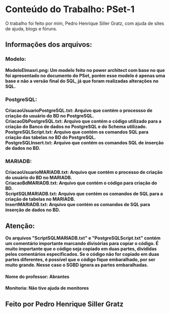 # Conteúdo do Trabalho: PSet-1
 O trabalho foi feito por mim, Pedro Henrique Siller Gratz, com ajuda de sites de ajuda, blogs e fóruns.

## Informações dos arquivos:
### Modelo:
<b> ModeloElmasri.png: Um modelo feito no power architect com base no que foi apresentado no documento do PSet, porém esse modelo é apenas uma base e não a versão final do SQL, já que foram realizadas alterações no SQL.</b><br>
### PostgreSQL:
<b>CriacaoUsuarioPostgreSQL.txt: Arquivo que contém o processso de criação do usuário do BD no PostgreSQL.</b> <br>
<b>CriacaoDbPostgreSQL.txt: Arquivo que contém o código utilizado para a criação do Banco de dados no PostgreSQL e do Schema utilizado.</b> <br>
<b>PostgreSQLScript.txt: Arquivo que contém os comandos SQL para criação das tabelas no BD do PostgreSQL.<b> <br>
<b>PostgreSQLInsert.txt: Arquivo que contém os comandos SQL de inserção de dados no BD.</b> <br>
### MARIADB:
<b>CriacaoUsuarioMARIADB.txt: Arquivo que contém o processo de criação do usuário do BD no MARIADB.</b> <br>
<b>CriacaoBdMARIADB.txt: Arquivo que contém o código para criação do BD.</b> <br>
<b>ScriptSQLMARIADB.txt: Arquivo que contém os comandos de SQL para a criação de tabelas no MARIADB.</b> <br>
<b>InsertMARIADB.txt: Arquivo que contém os comandos de SQL para inserção de dados no BD.</b> <br>
 ## Atenção:
<b>Os arquivos "ScriptSQLMARIADB.txt" e "PostgreSQLScript.txt" contém um comentário importante marcando divisórias para copiar o código. É muito importante que o código seja copiado em duas partes, divididas pelos comentários especificados.
Se o código não for copiado em duas partes diferentes, é possível que o código fique embaralhado, por ser muito grande. Nesse caso o SGBD ignora as partes embaralhadas.</b><br>
 #### Nome do professor: Abrantes
 #### Monitoria: Não tive ajuda de monitores
## Feito por Pedro Henrique Siller Gratz
